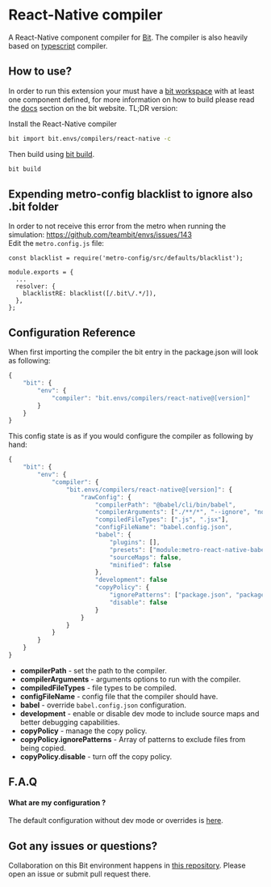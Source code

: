 # React-Native compiler

A React-Native component compiler for [Bit](https://github.com/teambit/bit).
The compiler is also heavily based on [typescript](https://github.com/teambit/envs/blob/master/packages/ts-compiler/README.md) compiler.

## How to use?

In order to run this extension your must have a [bit workspace](https://docs.bit.dev/docs/concepts#bit-workspace) with at least one component defined, for more information on how to build please read the [docs](https://docs.bit.dev/docs/building-components) section on the bit website. TL;DR version:

Install the React-Native compiler

```bash
bit import bit.envs/compilers/react-native -c
```

Then build using [bit build](https://docs.bitsrc.io/docs/cli-build.html).

```bash
bit build
```

## Expending metro-config blacklist to ignore also .bit folder

In order to not receive this error from the metro when running the simulation: https://github.com/teambit/envs/issues/143  
Edit the `metro.config.js` file:

```
const blacklist = require('metro-config/src/defaults/blacklist');

module.exports = {
  ...
  resolver: {
    blacklistRE: blacklist([/.bit\/.*/]),
  },
};
```

## Configuration Reference

When first importing the compiler the bit entry in the package.json will look as following:

```js
{
    "bit": {
        "env": {
            "compiler": "bit.envs/compilers/react-native@[version]"
        }
    }
}
```

This config state is as if you would configure the compiler as following by hand:

```js
{
    "bit": {
        "env": {
            "compiler": {
                "bit.envs/compilers/react-native@[version]": {
                    "rawConfig": {
                        "compilerPath": "@babel/cli/bin/babel",
                        "compilerArguments": ["./**/*", "--ignore", "node_modules,.dependencies,dist", "-d", "dist"],
                        "compiledFileTypes": [".js", ".jsx"],
                        "configFileName": "babel.config.json",
                        "babel": {
                            "plugins": [],
                            "presets": ["module:metro-react-native-babel-preset"],
                            "sourceMaps": false,
                            "minified": false
                        },
                        "development": false
                        "copyPolicy": {
                            "ignorePatterns": ["package.json", "package-lock.json", ".babelrc", "babel.config.js"],
                            "disable": false
                        }
                    }
                }
            }
        }
    }
}
```

- **compilerPath** - set the path to the compiler.
- **compilerArguments** - arguments options to run with the compiler.
- **compiledFileTypes** - file types to be compiled.
- **configFileName** - config file that the compiler should have.
- **babel** - override `babel.config.json` configuration.
- **development** - enable or disable dev mode to include source maps and better debugging capabilities.
- **copyPolicy** - manage the copy policy.
- **copyPolicy.ignorePatterns** - Array of patterns to exclude files from being copied.
- **copyPolicy.disable** - turn off the copy policy.

## F.A.Q

#### What are my configuration ?

The default configuration without dev mode or overrides is [here](./config.md).

## Got any issues or questions?

Collaboration on this Bit environment happens in [this repository](https://github.com/teambit/envs). Please open an issue or submit pull request there.

